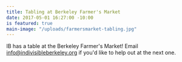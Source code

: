 ```yaml
---
title: Tabling at Berkeley Farmer's Market
date: 2017-05-01 16:27:00 -10:00
is featured: true
main-image: "/uploads/farmersmarket-tabling.jpg"
---
```


IB has a table at the Berkeley Farmer's Market! Email info@indivisibleberkeley.org if you'd like to help out at the next one.